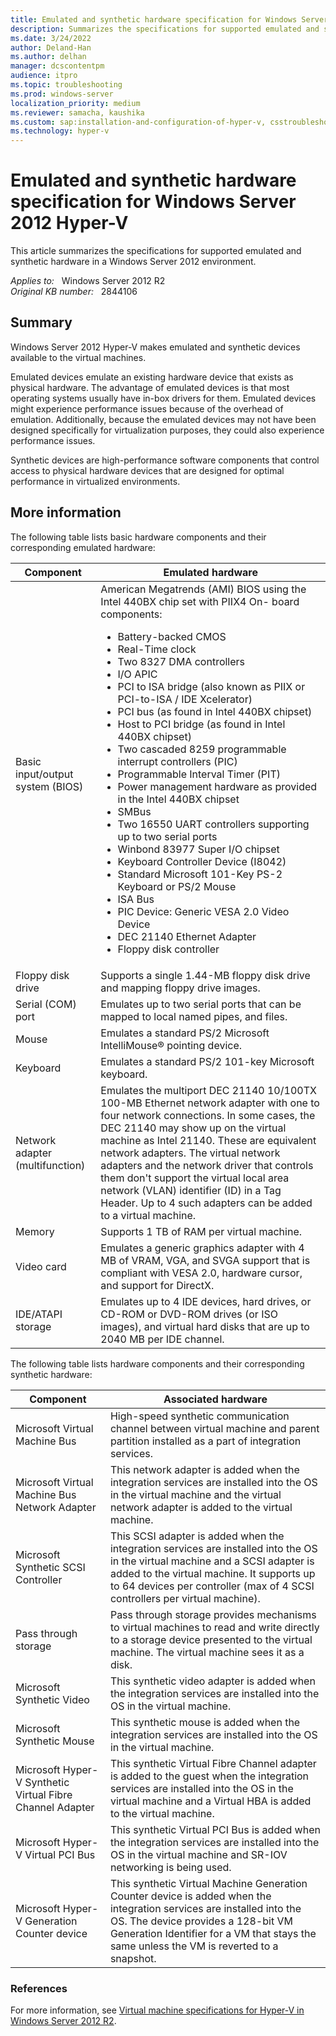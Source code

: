 ```yaml
---
title: Emulated and synthetic hardware specification for Windows Server 2012 Hyper-V
description: Summarizes the specifications for supported emulated and synthetic hardware in a Windows Server 2012 environment.
ms.date: 3/24/2022
author: Deland-Han
ms.author: delhan
manager: dcscontentpm
audience: itpro
ms.topic: troubleshooting
ms.prod: windows-server
localization_priority: medium
ms.reviewer: samacha, kaushika
ms.custom: sap:installation-and-configuration-of-hyper-v, csstroubleshoot
ms.technology: hyper-v
---
```

# Emulated and synthetic hardware specification for Windows Server 2012 Hyper-V

This article summarizes the specifications for supported emulated and synthetic hardware in a Windows Server 2012 environment.

_Applies to:_ &nbsp; Windows Server 2012 R2  
_Original KB number:_ &nbsp; 2844106

## Summary

Windows Server 2012 Hyper-V makes emulated and synthetic devices available to the virtual machines.

Emulated devices emulate an existing hardware device that exists as physical hardware. The advantage of emulated devices is that most operating systems usually have in-box drivers for them. Emulated devices might experience performance issues because of the overhead of emulation. Additionally, because the emulated devices may not have been designed specifically for virtualization purposes, they could also experience performance issues.

Synthetic devices are high-performance software components that control access to physical hardware devices that are designed for optimal performance in virtualized environments.

## More information

The following table lists basic hardware components and their corresponding emulated hardware:

|Component|Emulated hardware|
|---|---|
|Basic input/output system (BIOS)|American Megatrends (AMI) BIOS using the Intel 440BX chip set with PIIX4 On- board components:<ul><li> Battery-backed CMOS</li> <li> Real-Time clock</li> <li>Two 8327 DMA controllers</li> <li> I/O APIC</li> <li>PCI to ISA bridge (also known as PIIX or PCI-to-ISA / IDE Xcelerator)</li> <li>PCI bus (as found in Intel 440BX chipset)</li> <li>Host to PCI bridge (as found in Intel 440BX chipset)</li> <li>Two cascaded 8259 programmable interrupt controllers (PIC)</li> <li>Programmable Interval Timer (PIT)</li> <li> Power management hardware as provided in the Intel 440BX chipset</li> <li>SMBus</li> <li>Two 16550 UART controllers supporting up to two serial ports</li> <li>Winbond 83977 Super I/O chipset</li> <li> Keyboard Controller Device (I8042)</li> <li>Standard Microsoft 101-Key PS-2 Keyboard or PS/2 Mouse</li> <li>ISA Bus</li> <li>PIC Device: Generic VESA 2.0 Video Device</li> <li>DEC 21140 Ethernet Adapter</li> <li> Floppy disk controller</li> </ul>|
|Floppy disk drive|Supports a single 1.44-MB floppy disk drive and mapping floppy drive images.|
|Serial (COM) port|Emulates up to two serial ports that can be mapped to local named pipes, and files.|
|Mouse|Emulates a standard PS/2 Microsoft IntelliMouse&reg; pointing device.|
|Keyboard|Emulates a standard PS/2 101-key Microsoft keyboard.|
|Network adapter (multifunction)|Emulates the multiport DEC 21140 10/100TX 100-MB Ethernet network adapter with one to four network connections. In some cases, the DEC 21140 may show up on the virtual machine as Intel 21140. These are equivalent network adapters. The virtual network adapters and the network driver that controls them don't support the virtual local area network (VLAN) identifier (ID) in a Tag Header. Up to 4 such adapters can be added to a virtual machine.|
|Memory|Supports 1 TB of RAM per virtual machine.|
|Video card|Emulates a generic graphics adapter with 4 MB of VRAM, VGA, and SVGA support that is compliant with VESA 2.0, hardware cursor, and support for DirectX.|
|IDE/ATAPI storage|Emulates up to 4 IDE devices, hard drives, or CD-ROM or DVD-ROM drives (or ISO images), and virtual hard disks that are up to 2040 MB per IDE channel.|
  
The following table lists hardware components and their corresponding synthetic hardware:

|Component|Associated hardware|
|---|---|
|Microsoft Virtual Machine Bus|High-speed synthetic communication channel between virtual machine and parent partition installed as a part of integration services.|
|Microsoft Virtual Machine Bus Network Adapter|This network adapter is added when the integration services are installed into the OS in the virtual machine and the virtual network adapter is added to the virtual machine.|
|Microsoft Synthetic SCSI Controller|This SCSI adapter is added when the integration services are installed into the OS in the virtual machine and a SCSI adapter is added to the virtual machine. It supports up to 64 devices per controller (max of 4 SCSI controllers per virtual machine).|
|Pass through storage|Pass through storage provides mechanisms to virtual machines to read and write directly to a storage device presented to the virtual machine. The virtual machine sees it as a disk.|
|Microsoft Synthetic Video|This synthetic video adapter is added when the integration services are installed into the OS in the virtual machine.|
|Microsoft Synthetic Mouse|This synthetic mouse is added when the integration services are installed into the OS in the virtual machine.|
|Microsoft Hyper-V Synthetic Virtual Fibre Channel Adapter|This synthetic Virtual Fibre Channel adapter is added to the guest when the integration services are installed into the OS in the virtual machine and a Virtual HBA is added to the virtual machine.|
|Microsoft Hyper-V Virtual PCI Bus|This synthetic Virtual PCI Bus is added when the integration services are installed into the OS in the virtual machine and SR-IOV networking is being used.|
|Microsoft Hyper-V Generation Counter device|This synthetic Virtual Machine Generation Counter device is added when the integration services are installed into the OS. The device provides a 128-bit VM Generation Identifier for a VM that stays the same unless the VM is reverted to a snapshot.|
  
### References

For more information, see [Virtual machine specifications for Hyper-V in Windows Server 2012 R2](/previous-versions/windows/it-pro/windows-server-2012-R2-and-2012/dn592184(v=ws.11)).
